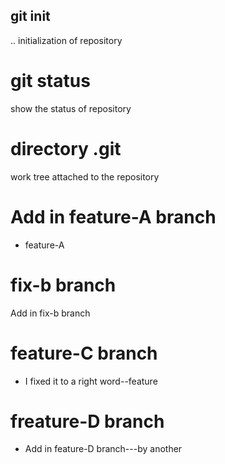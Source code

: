 ## git init	
.. initialization of repository

# git status
show the status of repository

# directory .git
work tree attached to the repository

# Add in feature-A branch
- feature-A

# fix-b branch
Add in fix-b branch

# feature-C branch
- I fixed it to a right word--feature

# freature-D branch
- Add in feature-D branch---by another
